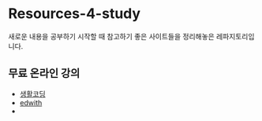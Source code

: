 # Resources-4-study

새로운 내용을 공부하기 시작할 때 참고하기 좋은 사이트들을 정리해놓은 레파지토리입니다.

## 무료 온라인 강의
- [생활코딩](https://opentutorials.org/course/1)
- [edwith](https://www.edwith.org/)
- 
